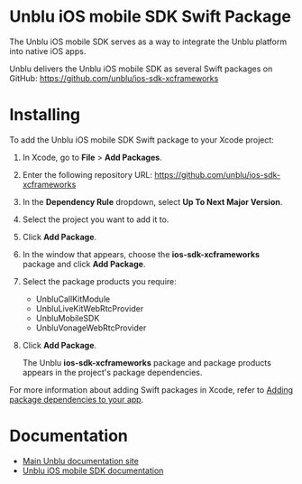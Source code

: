 # Unblu iOS mobile SDK Swift Package

The Unblu iOS mobile SDK serves as a way to integrate the Unblu platform into native iOS apps.

Unblu delivers the Unblu iOS mobile SDK as several Swift packages on GitHub: https://github.com/unblu/ios-sdk-xcframeworks

# Installing

To add the Unblu iOS mobile SDK Swift package to your Xcode project:

1. In Xcode, go to **File** > **Add Packages**.
2. Enter the following repository URL: https://github.com/unblu/ios-sdk-xcframeworks
3. In the **Dependency Rule** dropdown, select **Up To Next Major Version**.
4. Select the project you want to add it to.
5. Click **Add Package**.
6. In the window that appears, choose the **ios-sdk-xcframeworks** package and click **Add Package**.
7. Select the package products you require:
    - UnbluCallKitModule
    - UnbluLiveKitWebRtcProvider
    - UnbluMobileSDK
    - UnbluVonageWebRtcProvider

8. Click **Add Package**.

   The Unblu **ios-sdk-xcframeworks** package and package products appears in the project's package dependencies.

For more information about adding Swift packages in Xcode, refer to [Adding package dependencies to your app](https://developer.apple.com/documentation/xcode/adding-package-dependencies-to-your-app).

# Documentation

- [Main Unblu documentation site](https://www.unblu.com/en/docs/latest/)
- [Unblu iOS mobile SDK documentation](https://www.unblu.com/en/docs/latest/reference/mobile-sdk-ios/)
